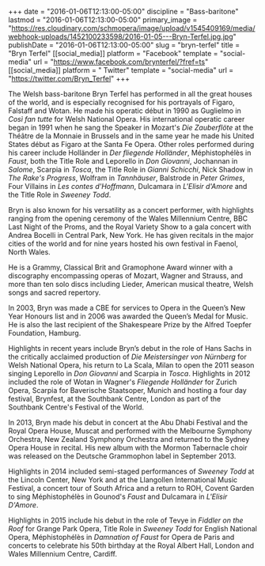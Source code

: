 +++
date = "2016-01-06T12:13:00-05:00"
discipline = "Bass-baritone"
lastmod = "2016-01-06T12:13:00-05:00"
primary_image = "https://res.cloudinary.com/schmopera/image/upload/v1545409169/media/webhook-uploads/1452100233598/2016-01-05---Bryn-Terfel.jpg.jpg"
publishDate = "2016-01-06T12:13:00-05:00"
slug = "bryn-terfel"
title = "Bryn Terfel"
[[social_media]]
platform = "Facebook"
template = "social-media"
url = "https://www.facebook.com/brynterfel/?fref=ts"
[[social_media]]
platform = " Twitter"
template = "social-media"
url = "https://twitter.com/Bryn_Terfel"
+++

The Welsh bass-baritone Bryn Terfel has performed in all the great houses of the world, and is especially recognised for his portrayals of Figaro, Falstaff and Wotan. He made his operatic début in 1990 as Guglielmo in *Così fan tutte* for Welsh National Opera. His international operatic career began in 1991 when he sang the Speaker in Mozart's *Die Zauberflöte* at the Théâtre de la Monnaie in Brussels and in the same year he made his United States début as Figaro at the Santa Fe Opera. Other roles performed during his career include Holländer in *Der fliegende Holländer*, Méphistophélès in *Faust*, both the Title Role and Leporello in *Don Giovanni*, Jochannan in *Salome*, Scarpia in *Tosca*, the Title Role in *Gianni Schicchi*, Nick Shadow in *The Rake's Progress*, Wolfram in *Tannhäuser*, Balstrode in *Peter Grimes*, Four Villains in *Les contes d'Hoffmann*, Dulcamara in *L'Elisir d'Amore* and the Title Role in *Sweeney Todd*.

Bryn is also known for his versatility as a concert performer, with highlights ranging from the opening ceremony of the Wales Millennium Centre, BBC Last Night of the Proms, and the Royal Variety Show to a gala concert with Andrea Bocelli in Central Park, New York. He has given recitals in the major cities of the world and for nine years hosted his own festival in Faenol, North Wales.

He is a Grammy, Classical Brit and Gramophone Award winner with a discography encompassing operas of Mozart, Wagner and Strauss, and more than ten solo discs including Lieder, American musical theatre, Welsh songs and sacred repertory.

In 2003, Bryn was made a CBE for services to Opera in the Queen’s New Year Honours list and in 2006 was awarded the Queen’s Medal for Music. He is also the last recipient of the Shakespeare Prize by the Alfred Toepfer Foundation, Hamburg.

Highlights in recent years include Bryn’s debut in the role of Hans Sachs in the critically acclaimed production of *Die Meistersinger von Nürnberg* for Welsh National Opera, his return to La Scala, Milan to open the 2011 season singing Leporello in *Don Giovanni* and Scarpia in *Tosca*. Highlights in 2012 included the role of Wotan in Wagner's *Fliegende Holländer* for Zurich Opera, Scarpia for Baverische Staatsoper, Munich and hosting a four day festival, Brynfest, at the Southbank Centre, London as part of the Southbank Centre's Festival of the World.

In 2013, Bryn made his debut in concert at the Abu Dhabi Festival and the Royal Opera House, Muscat and performed with the Melbourne Symphony Orchestra, New Zealand Symphony Orchestra and returned to the Sydney Opera House in recital. His new album with the Mormon Tabernacle choir was released on the Deutsche Grammophon label in September 2013.

Highlights in 2014 included semi-staged performances of *Sweeney Todd* at the Lincoln Center, New York and at the Llangollen International Music Festival, a concert tour of South Africa and a return to ROH, Covent Garden to sing Méphistophélès in Gounod's *Faust* and Dulcamara in *L'Elisir D'Amore*.

Highlights in 2015 include his debut in the role of Tevye in *Fiddler on the Roof* for Grange Park Opera, Title Role in *Sweeney Todd* for English National Opera, Méphistophélès in *Damnation of Faust* for Opera de Paris and concerts to celebrate his 50th birthday at the Royal Albert Hall, London and Wales Millennium Centre, Cardiff. 



